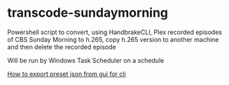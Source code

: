 # transcode-sundaymorning

Powershell script to convert, using HandbrakeCLI, Plex recorded episodes of CBS Sunday Morning to h.265, copy h.265 version to another machine and then delete the recorded episode

Will be run by Windows Task Scheduler on a schedule

[How to export preset json from gui for cli](https://www.truenas.com/community/threads/set-a-custom-preset-for-handbrakecli-in-freenas.58434/)


